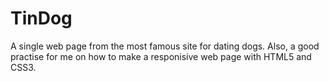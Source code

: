 # TinDog

A single web page from the most famous site for dating dogs. Also, a good practise for me on how to make a responisive web page with HTML5 and CSS3.   
